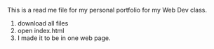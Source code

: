 This is a read me file for my personal portfolio for my Web Dev class.
1. download all files
2. open index.html 
3. I made it to be in one  web page.
